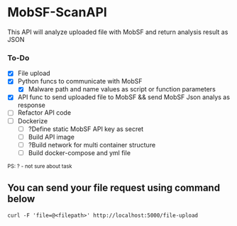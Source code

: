 # MobSF-ScanAPI

This API will analyze uploaded file with MobSF and return analysis result as JSON

### To-Do

- [x] File upload
- [x] Python funcs to communicate with MobSF
  - [x] Malware path and name values as script or function parameters 
- [x] API func to send uploaded file to MobSF && send MobSF Json analys as response
- [ ] Refactor API code
- [ ] Dockerize
  - [ ] ?Define static MobSF API key as secret
  - [ ] Build API image
  - [ ] ?Build network for multi container structure
  - [ ] Build docker-compose and yml file

<sub>
PS: ? - not sure about task
</sub>

## You can send your file request using command below
```
curl -F 'file=@<filepath>' http://localhost:5000/file-upload 
```
